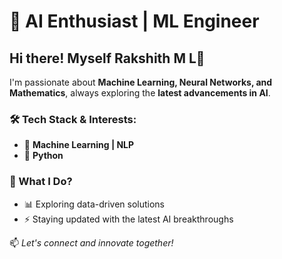 # 🚀 AI Enthusiast | ML Engineer 

## Hi there! Myself Rakshith M L👋  
I'm passionate about **Machine Learning, Neural Networks, and Mathematics**, always exploring the **latest advancements in AI**.  

### 🛠️ Tech Stack & Interests:  
- 🧠 **Machine Learning | NLP**  
- 🐍 **Python**   

### 🚀 What I Do?  
- 📊 Exploring data-driven solutions  
- ⚡ Staying updated with the latest AI breakthroughs  

📫 *Let's connect and innovate together!*  
